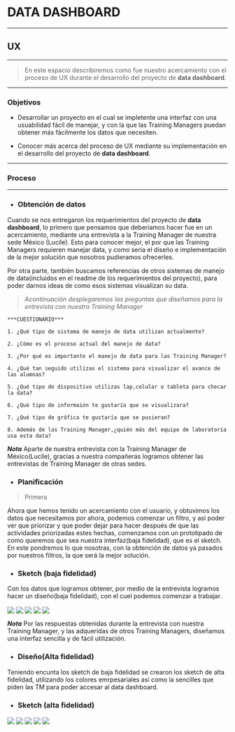 # DATA DASHBOARD
----

## **UX**
----

> En este espacio describiremos como fue nuestro acercamiento con el proceso de UX durante
el desarrollo del proyecto de **data dashboard**.
----

### Objetivos

* Desarrollar un proyecto en el cual se impletente una interfaz con una usuabilidad fácil de manejar, y con la que las Training Managers puedan obtener más fácilmente los datos que necesiten.

* Conocer más acerca del proceso de UX mediante su implementación en el desarrollo del proyecto de **data dashboard**.
----

### Proceso
----

* ### Obtención de datos
Cuando se nos entregaron los requerimientos del proyecto de **data dashboard**, lo primero que pensamos que deberiamos hacer fue en un acercamiento, mediante una entrevista a la Training Manager de nuestra sede México (Lucile). Esto para conocer mejor, el por que las Training Managers requieren manejar data, y como seria el diseño e implementación de la mejor solución que nosotros pudieramos ofrecerles.

Por otra parte, también buscamos referencias de otros sistemas de manejo de data(incluidos en el readme de los requerimientos del proyecto), para poder darnos ideas de como esos sistemas visualizan su data.

> *Acontinuación desplegaremos las preguntas que diseñamos para la entrevista con nuestra Training Manager*

    ***CUESTIONARIO***

    1. ¿Qué tipo de sistema de manejo de data utilizan actualmente?

    2. ¿Cómo es el proceso actual del manejo de data?

    3. ¿Por qué es importante el manejo de data para las Training Manager?

    4. ¿Qué tan seguido utilizas el sistema para visualizar el avance de las alumnas?

    5. ¿Qué tipo de dispositivo utilizas lap,celular o tableta para checar la data?

    6. ¿Qué tipo de informaión te gustaría que se visualizara?

    7. ¿Qué tipo de gráfica te gustaría que se pusieran?

    8. Además de las Training Manager,¿quién más del equipo de laboratoria usa esta data?   

 ***Nota*** Aparte de nuestra entrevista con la Training Manager de México(Lucile), gracias a nuestra compañeras logramos obtener las entrevistas de Training Manager de otras sedes.

* ### Planificación

> Primera

Ahora que hemos tenido un acercamiento con el usuario, y obtuvimos los datos que necesitamos por ahora, podemos comenzar un filtro, y asi poder ver que priorizar y que poder dejar para hacer después de que las actividades priorizadas estes hechas, comenzamos con un prototipado de como queremos que sea nuestra interfaz(baja fidelidad), que es el sketch. En este pondremos lo que nosotras, con la obtención de datos ya pasados por nuestros filtros, la que será la mejor solución.

* ### Sketch (baja fidelidad)

Con los datos que logramos obtener, por medio de la entrevista logramos hacer un diseño(baja fidelidad), con el cuel podemos comenzar a trabajar.

<img align="center" src="./imagenes/1.jpg" />

<img align="center" src="./imagenes/2.jpg" />

<img align="center" src="./imagenes/3.jpg" />

<img align="center" src="./imagenes/4.jpg" />

<img align="center" src="./imagenes/5.jpg" />

 ***Nota*** Por las respuestas obtenidas durante la entrevista con nuestra Training Manager, y las adqueridas de otros Training Managers, diseñamos una interfaz sencilla y de fácil utilización.  

* ### Diseño(Alta fidelidad)
Teniendo encunta los sketch de baja fidelidad se crearon los sketch de alta fidelidad, utilizando los colores emrpesariales asi como la sencilles que piden las TM para poder accesar al data dashboard.

* ### Sketch (alta fidelidad)
 <img align="center" src="./imagenes/s.jpg" />

 <img align="center" src="./imagenes/s1.jpg" />

 <img align="center" src="./imagenes/s2.jpg" />

 <img align="center" src="./imagenes/s3.jpg" />

 <img align="center" src="./imagenes/s4.jpg" />
